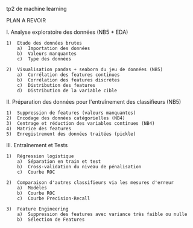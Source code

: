 tp2 de machine learning


PLAN A REVOIR

I.	Analyse exploratoire des données (NB5 + EDA)

	1)	Etude des données brutes
		a)	Importation des données
		b)	Valeurs manquantes
		c)	Type des données
		
	2)	Visualisation pandas + seaborn du jeu de données (NB5)
		a)	Corrélation des features continues
		b)	Corrélation des features discrètes
		c)	Distribution des features
		d)	Distribution de la variable cible
		
II.	Préparation des données pour l'entraînement des classifieurs  (NB5)

	1)	Suppression de features (valeurs manquantes)
	2)	Encodage des données catégorielles (NB4)
	3)	Centrage et réduction des variables continues (NB4)
	4)	Matrice des features
	5)	Enregistrement des données traitées (pickle)

III.	Entraînement et Tests

	1)	Régression logistique
		a)	Séparation en train et test
		b)	Cross-validation du niveau de pénalisation
		c)	Courbe ROC
	
	2)	Comparaison d'autres classifieurs via les mesures d'erreur
		a)	Modèles
		b)	Courbe ROC
		c)	Courbe Precision-Recall
	
	3)	Feature Engineering
		a)	Suppression des features avec variance très faible ou nulle
		b)	Sélection de Features
